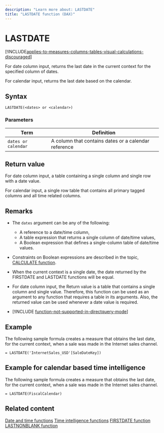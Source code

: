 ```yaml
---
description: "Learn more about: LASTDATE"
title: "LASTDATE function (DAX)"
---
```

# LASTDATE

[!INCLUDE[applies-to-measures-columns-tables-visual-calculations-discouraged](includes/applies-to-measures-columns-tables-visual-calculations-discouraged.md)]

For date column input, returns the last date in the current context for the specified column of dates.  

For calendar input, returns the last date based on the calendar.

## Syntax

```
LASTDATE(<dates> or <calendar>)
```

### Parameters

|Term|Definition|
|--------|--------------|
|`dates or calendar`|A column that contains dates or a calendar reference|

## Return value

For date column input, a table containing a single column and single row with a date value.

For calendar input, a single row table that contains all primary tagged columns and all time related columns.

## Remarks

- The `dates` argument can be any of the following: 
  - A reference to a date/time column,
  - A table expression that returns a single column of date/time values,
  - A Boolean expression that defines a single-column table of date/time values.

- Constraints on Boolean expressions are described in the topic, [CALCULATE function](calculate-function-dax.md).

- When the current context is a single date, the date returned by the FIRSTDATE and LASTDATE functions will be equal.

- For date column input, the Return value is a table that contains a single column and single value. Therefore, this function can be used as an argument to any function that requires a table in its arguments. Also, the returned value can be used whenever a date value is required.

- [!INCLUDE [function-not-supported-in-directquery-mode](includes/function-not-supported-in-directquery-mode.md)]

## Example

The following sample formula creates a measure that obtains the last date, for the current context, when a sale was made in the Internet sales channel.

```dax
= LASTDATE('InternetSales_USD'[SaleDateKey])
```

## Example for calendar based time intelligence

The following sample formula creates a measure that obtains the last date, for the current context, when a sale was made in the Internet sales channel.

```dax
= LASTDATE(FiscalCalendar)
```

## Related content

[Date and time functions](date-and-time-functions-dax.md)
[Time intelligence functions](time-intelligence-functions-dax.md)
[FIRSTDATE function](firstdate-function-dax.md)
[LASTNONBLANK function](lastnonblank-function-dax.md)
